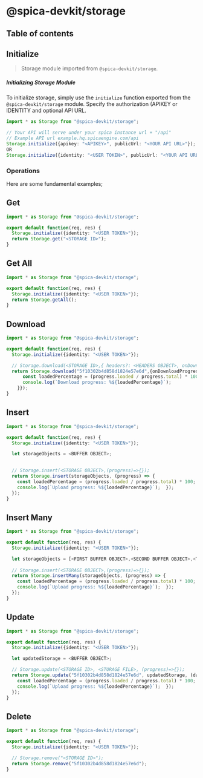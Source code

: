 # @spica-devkit/storage

## Table of contents

## Initialize

> Storage module imported from `@spica-devkit/storage`.

##### Initializing Storage Module

To initialize storage, simply use the `initialize` function exported from the `@spica-devkit/storage` module. Specify the authorization (APIKEY or IDENTITY and optional API URL. 

```typescript
import * as Storage from "@spica-devkit/storage";

// Your API will serve under your spica instance url + "/api"
// Example API url example.hq.spicaengine.com/api
Storage.initialize({apikey: "<APIKEY>", publicUrl: "<YOUR API URL>"}); 
OR
Storage.initialize({identity: "<USER TOKEN>", publicUrl: "<YOUR API URL>"}); 
```

### Operations

Here are some fundamental examples;

## Get

```typescript
import * as Storage from "@spica-devkit/storage";

export default function(req, res) {
  Storage.initialize({identity: "<USER TOKEN>"});
  return Storage.get("<STORAGE ID>");
}
```

## Get All

```typescript
import * as Storage from "@spica-devkit/storage";

export default function(req, res) {
  Storage.initialize({identity: "<USER TOKEN>"});
  return Storage.getAll();
}
```

## Download
```typescript
import * as Storage from "@spica-devkit/storage";

export default function(req, res) {
  Storage.initialize({identity: "<USER TOKEN>"});

  // Storage.download(<STORAGE ID>,{ headers?: <HEADERS OBJECT>, onDownloadProgress?: (progress) => void });
  return Storage.download("5f10302b4d858d1824e57e6d",{onDownloadProgress:(progress) => {
      const loadedPercentage = (progress.loaded / progress.total) * 100;
      console.log(`Download progress: %${loadedPercentage}`);  
    }});
}
```

## Insert

```typescript
import * as Storage from "@spica-devkit/storage";

export default function(req, res) {
  Storage.initialize({identity: "<USER TOKEN>"});

  let storageObjects = <BUFFER OBJECT>;

  
  // Storage.insert(<STORAGE OBJECT>,(progress)=>{});
  return Storage.insert(storageObjects, (progress) => {
    const loadedPercentage = (progress.loaded / progress.total) * 100;
    console.log(`Upload progress: %${loadedPercentage}`);  });
  });
}
```

## Insert Many

```typescript
import * as Storage from "@spica-devkit/storage";

export default function(req, res) {
  Storage.initialize({identity: "<USER TOKEN>"});

  let storageObjects = [<FIRST BUFFER OBJECT>,<SECOND BUFFER OBJECT>,<THIRD BUFFER OBJECT>];
  
  // Storage.insert(<STORAGE OBJECT>,(progress)=>{});
  return Storage.insertMany(storageObjects, (progress) => {
    const loadedPercentage = (progress.loaded / progress.total) * 100;
    console.log(`Upload progress: %${loadedPercentage}`);  });
  });
}
```

## Update

```typescript
import * as Storage from "@spica-devkit/storage";

export default function(req, res) {
  Storage.initialize({identity: "<USER TOKEN>"});

  let updatedStorage = <BUFFER OBJECT>;

  // Storage.update(<STORAGE ID>, <STORAGE FILE>, (progress)=>{});
  return Storage.update("5f10302b4d858d1824e57e6d", updatedStorage, (data) => {
    const loadedPercentage = (progress.loaded / progress.total) * 100;
    console.log(`Upload progress: %${loadedPercentage}`);  });
  });
}
```

## Delete

```typescript
import * as Storage from "@spica-devkit/storage";

export default function(req, res) {
  Storage.initialize({identity: "<USER TOKEN>"});

  // Storage.remove("<STORAGE ID>");
  return Storage.remove("5f10302b4d858d1824e57e6d");
}
```